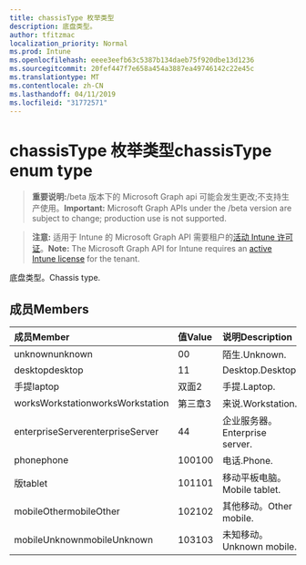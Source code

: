 ```yaml
---
title: chassisType 枚举类型
description: 底盘类型。
author: tfitzmac
localization_priority: Normal
ms.prod: Intune
ms.openlocfilehash: eeee3eefb63c5387b134daeb75f920dbe13d1236
ms.sourcegitcommit: 20fef447f7e658a454a3887ea49746142c22e45c
ms.translationtype: MT
ms.contentlocale: zh-CN
ms.lasthandoff: 04/11/2019
ms.locfileid: "31772571"
---
```

# <a name="chassistype-enum-type"></a><span data-ttu-id="fb2ce-103">chassisType 枚举类型</span><span class="sxs-lookup"><span data-stu-id="fb2ce-103">chassisType enum type</span></span>

> <span data-ttu-id="fb2ce-104">**重要说明:**/beta 版本下的 Microsoft Graph api 可能会发生更改;不支持生产使用。</span><span class="sxs-lookup"><span data-stu-id="fb2ce-104">**Important:** Microsoft Graph APIs under the /beta version are subject to change; production use is not supported.</span></span>

> <span data-ttu-id="fb2ce-105">**注意:** 适用于 Intune 的 Microsoft Graph API 需要租户的[活动 Intune 许可证](https://go.microsoft.com/fwlink/?linkid=839381)。</span><span class="sxs-lookup"><span data-stu-id="fb2ce-105">**Note:** The Microsoft Graph API for Intune requires an [active Intune license](https://go.microsoft.com/fwlink/?linkid=839381) for the tenant.</span></span>

<span data-ttu-id="fb2ce-106">底盘类型。</span><span class="sxs-lookup"><span data-stu-id="fb2ce-106">Chassis type.</span></span>

## <a name="members"></a><span data-ttu-id="fb2ce-107">成员</span><span class="sxs-lookup"><span data-stu-id="fb2ce-107">Members</span></span>
|<span data-ttu-id="fb2ce-108">成员</span><span class="sxs-lookup"><span data-stu-id="fb2ce-108">Member</span></span>|<span data-ttu-id="fb2ce-109">值</span><span class="sxs-lookup"><span data-stu-id="fb2ce-109">Value</span></span>|<span data-ttu-id="fb2ce-110">说明</span><span class="sxs-lookup"><span data-stu-id="fb2ce-110">Description</span></span>|
|:---|:---|:---|
|<span data-ttu-id="fb2ce-111">unknown</span><span class="sxs-lookup"><span data-stu-id="fb2ce-111">unknown</span></span>|<span data-ttu-id="fb2ce-112">0</span><span class="sxs-lookup"><span data-stu-id="fb2ce-112">0</span></span>|<span data-ttu-id="fb2ce-113">陌生.</span><span class="sxs-lookup"><span data-stu-id="fb2ce-113">Unknown.</span></span>|
|<span data-ttu-id="fb2ce-114">desktop</span><span class="sxs-lookup"><span data-stu-id="fb2ce-114">desktop</span></span>|<span data-ttu-id="fb2ce-115">1</span><span class="sxs-lookup"><span data-stu-id="fb2ce-115">1</span></span>|<span data-ttu-id="fb2ce-116">Desktop.</span><span class="sxs-lookup"><span data-stu-id="fb2ce-116">Desktop.</span></span>|
|<span data-ttu-id="fb2ce-117">手提</span><span class="sxs-lookup"><span data-stu-id="fb2ce-117">laptop</span></span>|<span data-ttu-id="fb2ce-118">双面</span><span class="sxs-lookup"><span data-stu-id="fb2ce-118">2</span></span>|<span data-ttu-id="fb2ce-119">手提.</span><span class="sxs-lookup"><span data-stu-id="fb2ce-119">Laptop.</span></span>|
|<span data-ttu-id="fb2ce-120">worksWorkstation</span><span class="sxs-lookup"><span data-stu-id="fb2ce-120">worksWorkstation</span></span>|<span data-ttu-id="fb2ce-121">第三章</span><span class="sxs-lookup"><span data-stu-id="fb2ce-121">3</span></span>|<span data-ttu-id="fb2ce-122">来说.</span><span class="sxs-lookup"><span data-stu-id="fb2ce-122">Workstation.</span></span>|
|<span data-ttu-id="fb2ce-123">enterpriseServer</span><span class="sxs-lookup"><span data-stu-id="fb2ce-123">enterpriseServer</span></span>|<span data-ttu-id="fb2ce-124">4</span><span class="sxs-lookup"><span data-stu-id="fb2ce-124">4</span></span>|<span data-ttu-id="fb2ce-125">企业服务器。</span><span class="sxs-lookup"><span data-stu-id="fb2ce-125">Enterprise server.</span></span>|
|<span data-ttu-id="fb2ce-126">phone</span><span class="sxs-lookup"><span data-stu-id="fb2ce-126">phone</span></span>|<span data-ttu-id="fb2ce-127">100</span><span class="sxs-lookup"><span data-stu-id="fb2ce-127">100</span></span>|<span data-ttu-id="fb2ce-128">电话.</span><span class="sxs-lookup"><span data-stu-id="fb2ce-128">Phone.</span></span>|
|<span data-ttu-id="fb2ce-129">版</span><span class="sxs-lookup"><span data-stu-id="fb2ce-129">tablet</span></span>|<span data-ttu-id="fb2ce-130">101</span><span class="sxs-lookup"><span data-stu-id="fb2ce-130">101</span></span>|<span data-ttu-id="fb2ce-131">移动平板电脑。</span><span class="sxs-lookup"><span data-stu-id="fb2ce-131">Mobile tablet.</span></span>|
|<span data-ttu-id="fb2ce-132">mobileOther</span><span class="sxs-lookup"><span data-stu-id="fb2ce-132">mobileOther</span></span>|<span data-ttu-id="fb2ce-133">102</span><span class="sxs-lookup"><span data-stu-id="fb2ce-133">102</span></span>|<span data-ttu-id="fb2ce-134">其他移动。</span><span class="sxs-lookup"><span data-stu-id="fb2ce-134">Other mobile.</span></span>|
|<span data-ttu-id="fb2ce-135">mobileUnknown</span><span class="sxs-lookup"><span data-stu-id="fb2ce-135">mobileUnknown</span></span>|<span data-ttu-id="fb2ce-136">103</span><span class="sxs-lookup"><span data-stu-id="fb2ce-136">103</span></span>|<span data-ttu-id="fb2ce-137">未知移动。</span><span class="sxs-lookup"><span data-stu-id="fb2ce-137">Unknown mobile.</span></span>|






